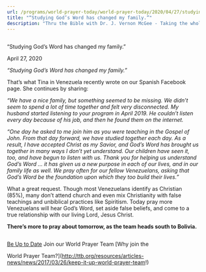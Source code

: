 ```yaml
---
url: /programs/world-prayer-today/world-prayer-today/2020/04/27/studying-god-s-word-has-changed-my-family-
title: "“Studying God’s Word has changed my family.”"
description: "Thru the Bible with Dr. J. Vernon McGee - Taking the whole Word to the whole world"
---
```







## 
 “Studying God’s Word has changed my family.”


April 27, 2020




*“Studying God’s Word has changed my family.”*


That’s what Tina in Venezuela recently wrote on our Spanish Facebook page. She continues by sharing:


*“We have a nice family, but something seemed to be missing. We didn’t seem to spend a lot of time together and felt very disconnected. My husband started listening to your program in April 2019. He couldn’t listen every day because of his job, and then he found them on the internet.*


*“One day he asked to me join him as you were teaching in the Gospel of John. From that day forward, we have studied together each day. As a result, I have accepted Christ as my Savior, and God’s Word has brought us together in many ways I don’t yet understand. Our children have seen it, too, and have begun to listen with us. Thank you for helping us understand God’s Word … it has given us a new purpose in each of our lives, and in our family life as well. We pray often for our fellow Venezuelans, asking that God’s Word be the foundation upon which they too build their lives.”*


What a great request. Though most Venezuelans identify as Christian (85%), many don’t attend church and even mix Christianity with false teachings and unbiblical practices like Spiritism. Today pray more Venezuelans will hear God’s Word, set aside false beliefs, and come to a true relationship with our living Lord, Jesus Christ.


**There’s more to pray about tomorrow, as the team heads south to Bolivia.**







## 




[Be Up to Date](http://feeds.feedburner.com/WorldPrayerToday "World Prayer Today RSS Feed")
Join our World Prayer Team
[Why join the  

World Prayer Team?](http://ttb.org/resources/articles-news/news/2017/03/26/keep-it-up-world-prayer-team!)




